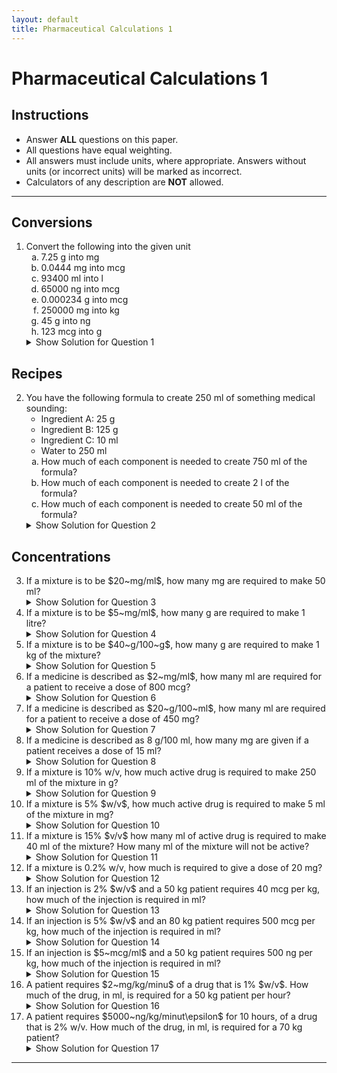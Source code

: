 ```yaml
---
layout: default
title: Pharmaceutical Calculations 1
---
```


<h1>Pharmaceutical Calculations 1</h1>

<div class="instructions">
    <h2>Instructions</h2>
    <ul>
        <li>Answer <strong>ALL</strong> questions on this paper.</li>
        <li>All questions have equal weighting.</li>
        <li>All answers must include units, where appropriate. Answers without units (or incorrect units) will be marked as incorrect.</li>
        <li>Calculators of any description are <strong>NOT</strong> allowed.</li>
    </ul>
</div>

<hr>

<h2>Conversions</h2>
<ol>
    <li>Convert the following into the given unit
        <ol type="a">
            <li>7.25 g into mg</li>
            <li>0.0444 mg into mcg</li>
            <li>93400 ml into l</li>
            <li>65000 ng into mcg</li>
            <li>0.000234 g into mcg</li>
            <li>250000 mg into kg</li>
            <li>45 g into ng</li>
            <li>123 mcg into g</li>
        </ol>
        <details class="solution-details">
            <summary>Show Solution for Question 1</summary>
            <div class="solution-content">
                <p><strong>Solution for 1a:</strong> 7.25 g = 7250 mg</p>
                <p><strong>Solution for 1b:</strong> 0.0444 mg = 44.4 mcg</p>
                <p><strong>Solution for 1c:</strong> 93400 ml = 93.4 l</p>
                <p><strong>Solution for 1d:</strong> 65000 ng = 65 mcg</p>
                <p><strong>Solution for 1e:</strong> 0.000234 g = 234 mcg</p>
                <p><strong>Solution for 1f:</strong> 250000 mg = 0.25 kg</p>
                <p><strong>Solution for 1g:</strong> 45 g = 45,000,000,000 ng</p>
                <p><strong>Solution for 1h:</strong> 123 mcg = 0.000123 g</p>
            </div>
        </details>
    </li>
</ol>

<h2>Recipes</h2>
<ol start="2">
    <li>You have the following formula to create 250 ml of something medical sounding:
        <ul>
            <li>Ingredient A: 25 g</li>
            <li>Ingredient B: 125 g</li>
            <li>Ingredient C: 10 ml</li>
            <li>Water to 250 ml</li>
        </ul>
        <ol type="a">
            <li>How much of each component is needed to create 750 ml of the formula?</li>
            <li>How much of each component is needed to create 2 l of the formula?</li>
            <li>How much of each component is needed to create 50 ml of the formula?</li>
        </ol>
        <details class="solution-details">
            <summary>Show Solution for Question 2</summary>
            <div class="solution-content">
                <p><strong>Solution for 2a (750 ml):</strong></p>
                <ul>
                    <li>Ingredient A: 75 g</li>
                    <li>Ingredient B: 375 g</li>
                    <li>Ingredient C: 30 ml</li>
                </ul>
                <p><strong>Solution for 2b (2 l = 2000 ml):</strong></p>
                <ul>
                    <li>Ingredient A: 200 g</li>
                    <li>Ingredient B: 1000 g</li>
                    <li>Ingredient C: 80 ml</li>
                </ul>
                <p><strong>Solution for 2c (50 ml):</strong></p>
                <ul>
                    <li>Ingredient A: 5 g</li>
                    <li>Ingredient B: 25 g</li>
                    <li>Ingredient C: 2 ml</li>
                </ul>
            </div>
        </details>
    </li>
</ol>

<h2>Concentrations</h2>
<ol start="3">
    <li>If a mixture is to be $20~mg/ml$, how many mg are required to make 50 ml?
        <details class="solution-details">
            <summary>Show Solution for Question 3</summary>
            <div class="solution-content">
                <p><strong>Solution:</strong> $20~mg/ml * 50~ml = 1000~mg$</p>
            </div>
        </details>
    </li>
    <li>If a mixture is to be $5~mg/ml$, how many g are required to make 1 litre?
        <details class="solution-details">
            <summary>Show Solution for Question 4</summary>
            <div class="solution-content">
                <p><strong>Solution:</strong> $5~mg/ml * 1000~ml/litre = 5000~mg/litre = 5~g/litre$</p>
            </div>
        </details>
    </li>
    <li>If a mixture is to be $40~g/100~g$, how many g are required to make 1 kg of the mixture?
        <details class="solution-details">
            <summary>Show Solution for Question 5</summary>
            <div class="solution-content">
                <p><strong>Solution:</strong> $40~g/100~g = 40\%$. $40\%$ of $1~kg (1000~g) = 400~g$</p>
            </div>
        </details>
    </li>
    <li>If a medicine is described as $2~mg/ml$, how many ml are required for a patient to receive a dose of 800 mcg?
        <details class="solution-details">
            <summary>Show Solution for Question 6</summary>
            <div class="solution-content">
                <p><strong>Solution:</strong> $800~mcg = 0.8~mg$. $0.8~mg / (2~mg/ml) = 0.4~ml$</p>
            </div>
        </details>
    </li>
    <li>If a medicine is described as $20~g/100~ml$, how many ml are required for a patient to receive a dose of 450 mg?
        <details class="solution-details">
            <summary>Show Solution for Question 7</summary>
            <div class="solution-content">
                <p><strong>Solution:</strong> $20~g/100~ml = 200~mg/ml$. $450~mg / (200~mg/ml) = 2.25~ml$</p>
            </div>
        </details>
    </li>
    <li>If a medicine is described as 8 g/100 ml, how many mg are given if a patient receives a dose of 15 ml?
        <details class="solution-details">
            <summary>Show Solution for Question 8</summary>
            <div class="solution-content">
                <p><strong>Solution:</strong> $8~g/100~ml = 80~mg/ml$. $80~mg/ml * 15~ml = 1200~mg$</p>
            </div>
        </details>
    </li>
    <li>If a mixture is 10% w/v, how much active drug is required to make 250 ml of the mixture in g?
        <details class="solution-details">
            <summary>Show Solution for Question 9</summary>
            <div class="solution-content">
                <p><strong>Solution:</strong> $10\%~w/v = 10~g/100~ml$. $ (10~g/100~ml) * 250~ml = 25~g$</p>
            </div>
        </details>
    </li>
    <li>If a mixture is 5% $w/v$, how much active drug is required to make 5 ml of the mixture in mg?
        <details class="solution-details">
            <summary>Show Solution for Question 10</summary>
            <div class="solution-content">
                <p><strong>Solution:</strong> $5\%~w/v = 5~g/100~ml = 50~mg/ml$. $50~mg/ml * 5~ml = 250~mg$</p>
            </div>
        </details>
    </li>
    <li>If a mixture is 15% $v/v$ how many ml of active drug is required to make 40 ml of the mixture? How many ml of the mixture will not be active?
        <details class="solution-details">
            <summary>Show Solution for Question 11</summary>
            <div class="solution-content">
                <p><strong>Solution:</strong> Active drug: $15\%$ of $40~ml = 6~ml$. Not active: $40~ml - 6~ml = 34~ml$</p>
            </div>
        </details>
    </li>
    <li>If a mixture is 0.2% w/v, how much is required to give a dose of 20 mg?
        <details class="solution-details">
            <summary>Show Solution for Question 12</summary>
            <div class="solution-content">
                <p><strong>Solution:</strong> $0.2\%~w/v = 0.2~g/100~ml = 2~mg/ml$. $20~mg / (2~mg/ml) = 10~ml$</p>
            </div>
        </details>
    </li>
    <li>If an injection is 2% $w/v$ and a 50 kg patient requires 40 mcg per kg, how much of the injection is required in ml?
        <details class="solution-details">
            <summary>Show Solution for Question 13</summary>
            <div class="solution-content">
                <p><strong>Solution:</strong> Total dose: $40~mcg/kg * 50~kg = 2000~mcg = 2~mg$. Concentration: $2\%~w/v = 2~g/100~ml = 20~mg/ml$. Volume: $2~mg / (20~mg/ml) = 0.1~ml$</p>
            </div>
        </details>
    </li>
    <li>If an injection is 5% $w/v$ and an 80 kg patient requires 500 mcg per kg, how much of the injection is required in ml?
        <details class="solution-details">
            <summary>Show Solution for Question 14</summary>
            <div class="solution-content">
                <p><strong>Solution:</strong> Total dose: $500~mcg/kg * 80~kg = 40000~mcg = 40~mg$. Concentration: $5\%~w/v = 5~g/100~ml = 50~mg/ml$. Volume: $40~mg / (50~mg/ml) = 0.8~ml$</p>
            </div>
        </details>
    </li>
    <li>If an injection is $5~mcg/ml$ and a 50 kg patient requires 500 ng per kg, how much of the injection is required in ml?
        <details class="solution-details">
            <summary>Show Solution for Question 15</summary>
            <div class="solution-content">
                <p><strong>Solution:</strong> Total dose: $500~ng/kg * 50~kg = 25000~ng = 25~mcg$. Volume: $25~mcg / (5~mcg/ml) = 5~ml$</p>
            </div>
        </details>
    </li>
    <li>A patient requires $2~mg/kg/minu$ of a drug that is 1% $w/v$. How much of the drug, in ml, is required for a 50 kg patient per hour?
        <details class="solution-details">
            <summary>Show Solution for Question 16</summary>
            <div class="solution-content">
                <p><strong>Solution:</strong> Dose per minute: $2~mg/kg/min * 50~kg = 100~mg/min$. Dose per hour: $100~mg/min * 60~min/hour = 6000~mg/hour = 6~g/hour$. Concentration: $1\%~w/v = 1~g/100~ml = 10~mg/ml$. Volume: $6000~mg / (10~mg/ml) = 600~ml$</p>
            </div>
        </details>
    </li>
    <li>A patient requires $5000~ng/kg/minut\epsilon$ for 10 hours, of a drug that is 2% w/v. How much of the drug, in ml, is required for a 70 kg patient?
        <details class="solution-details">
            <summary>Show Solution for Question 17</summary>
            <div class="solution-content">
                <p><strong>Solution:</strong> Dose per minute: $5000~ng/kg/min * 70~kg = 350000~ng/min = 0.35~mg/min$. Dose per hour: $0.35~mg/min * 60~min/hour = 21~mg/hour$. Total dose: $21~mg/hour * 10~hours = 210~mg$. Concentration: $2\%~w/v = 2~g/100~ml = 20~mg/ml$. Volume: $210~mg / (20~mg/ml) = 10.5~ml$</p>
            </div>
        </details>
    </li>
</ol>

<hr>
